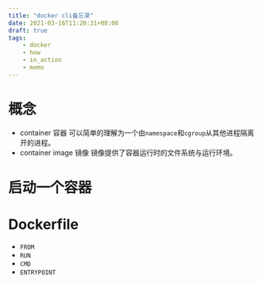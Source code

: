 ```yaml
---
title: "docker cli备忘录"
date: 2021-03-16T11:20:31+08:00
draft: true
tags:
    - docker
    - how
    - in_action
    - memo
---
```


# 概念

- container 容器 可以简单的理解为一个由`namespace`和`cgroup`从其他进程隔离开的进程。
- container image 镜像 镜像提供了容器运行时的文件系统与运行环境。



# 启动一个容器

# Dockerfile

- `FROM`
- `RUN`
- `CMD`
- `ENTRYPOINT`

